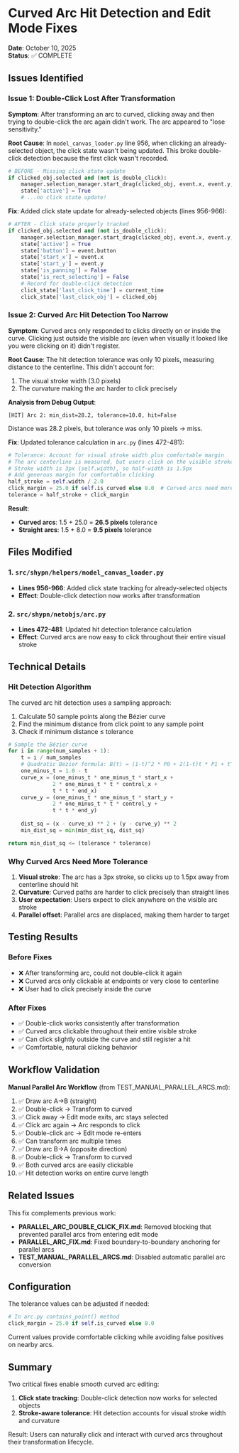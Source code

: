 # Curved Arc Hit Detection and Edit Mode Fixes

**Date**: October 10, 2025  
**Status**: ✅ COMPLETE

## Issues Identified

### Issue 1: Double-Click Lost After Transformation
**Symptom**: After transforming an arc to curved, clicking away and then trying to double-click the arc again didn't work. The arc appeared to "lose sensitivity."

**Root Cause**: In `model_canvas_loader.py` line 956, when clicking an already-selected object, the click state wasn't being updated. This broke double-click detection because the first click wasn't recorded.

```python
# BEFORE - Missing click state update
if clicked_obj.selected and (not is_double_click):
    manager.selection_manager.start_drag(clicked_obj, event.x, event.y, manager)
    state['active'] = True
    # ...no click state update!
```

**Fix**: Added click state update for already-selected objects (lines 956-966):
```python
# AFTER - Click state properly tracked
if clicked_obj.selected and (not is_double_click):
    manager.selection_manager.start_drag(clicked_obj, event.x, event.y, manager)
    state['active'] = True
    state['button'] = event.button
    state['start_x'] = event.x
    state['start_y'] = event.y
    state['is_panning'] = False
    state['is_rect_selecting'] = False
    # Record for double-click detection
    click_state['last_click_time'] = current_time
    click_state['last_click_obj'] = clicked_obj
```

### Issue 2: Curved Arc Hit Detection Too Narrow
**Symptom**: Curved arcs only responded to clicks directly on or inside the curve. Clicking just outside the visible arc (even when visually it looked like you were clicking on it) didn't register.

**Root Cause**: The hit detection tolerance was only 10 pixels, measuring distance to the centerline. This didn't account for:
1. The visual stroke width (3.0 pixels)
2. The curvature making the arc harder to click precisely

**Analysis from Debug Output**:
```
[HIT] Arc 2: min_dist=28.2, tolerance=10.0, hit=False
```
Distance was 28.2 pixels, but tolerance was only 10 pixels → miss.

**Fix**: Updated tolerance calculation in `arc.py` (lines 472-481):
```python
# Tolerance: Account for visual stroke width plus comfortable margin
# The arc centerline is measured, but users click on the visible stroke
# Stroke width is 3px (self.width), so half-width is 1.5px
# Add generous margin for comfortable clicking
half_stroke = self.width / 2.0
click_margin = 25.0 if self.is_curved else 8.0  # Curved arcs need more margin
tolerance = half_stroke + click_margin
```

**Result**:
- **Curved arcs**: 1.5 + 25.0 = **26.5 pixels** tolerance
- **Straight arcs**: 1.5 + 8.0 = **9.5 pixels** tolerance

## Files Modified

### 1. `src/shypn/helpers/model_canvas_loader.py`
- **Lines 956-966**: Added click state tracking for already-selected objects
- **Effect**: Double-click detection now works after transformation

### 2. `src/shypn/netobjs/arc.py`
- **Lines 472-481**: Updated hit detection tolerance calculation
- **Effect**: Curved arcs are now easy to click throughout their entire visual stroke

## Technical Details

### Hit Detection Algorithm
The curved arc hit detection uses a sampling approach:
1. Calculate 50 sample points along the Bézier curve
2. Find the minimum distance from click point to any sample point
3. Check if minimum distance ≤ tolerance

```python
# Sample the Bézier curve
for i in range(num_samples + 1):
    t = i / num_samples
    # Quadratic Bezier formula: B(t) = (1-t)^2 * P0 + 2(1-t)t * P1 + t^2 * P2
    one_minus_t = 1.0 - t
    curve_x = (one_minus_t * one_minus_t * start_x + 
              2 * one_minus_t * t * control_x + 
              t * t * end_x)
    curve_y = (one_minus_t * one_minus_t * start_y + 
              2 * one_minus_t * t * control_y + 
              t * t * end_y)
    
    dist_sq = (x - curve_x) ** 2 + (y - curve_y) ** 2
    min_dist_sq = min(min_dist_sq, dist_sq)

return min_dist_sq <= (tolerance * tolerance)
```

### Why Curved Arcs Need More Tolerance
1. **Visual stroke**: The arc has a 3px stroke, so clicks up to 1.5px away from centerline should hit
2. **Curvature**: Curved paths are harder to click precisely than straight lines
3. **User expectation**: Users expect to click anywhere on the visible arc stroke
4. **Parallel offset**: Parallel arcs are displaced, making them harder to target

## Testing Results

### Before Fixes
- ❌ After transforming arc, could not double-click it again
- ❌ Curved arcs only clickable at endpoints or very close to centerline
- ❌ User had to click precisely inside the curve

### After Fixes
- ✅ Double-click works consistently after transformation
- ✅ Curved arcs clickable throughout their entire visible stroke
- ✅ Can click slightly outside the curve and still register a hit
- ✅ Comfortable, natural clicking behavior

## Workflow Validation

**Manual Parallel Arc Workflow** (from TEST_MANUAL_PARALLEL_ARCS.md):
1. ✅ Draw arc A→B (straight)
2. ✅ Double-click → Transform to curved
3. ✅ Click away → Edit mode exits, arc stays selected
4. ✅ Click arc again → Arc responds to click
5. ✅ Double-click arc → Edit mode re-enters
6. ✅ Can transform arc multiple times
7. ✅ Draw arc B→A (opposite direction)
8. ✅ Double-click → Transform to curved
9. ✅ Both curved arcs are easily clickable
10. ✅ Hit detection works on entire curve length

## Related Issues

This fix complements previous work:
- **PARALLEL_ARC_DOUBLE_CLICK_FIX.md**: Removed blocking that prevented parallel arcs from entering edit mode
- **PARALLEL_ARC_FIX.md**: Fixed boundary-to-boundary anchoring for parallel arcs
- **TEST_MANUAL_PARALLEL_ARCS.md**: Disabled automatic parallel arc conversion

## Configuration

The tolerance values can be adjusted if needed:
```python
# In arc.py contains_point() method
click_margin = 25.0 if self.is_curved else 8.0
```

Current values provide comfortable clicking while avoiding false positives on nearby arcs.

## Summary

Two critical fixes enable smooth curved arc editing:
1. **Click state tracking**: Double-click detection now works for selected objects
2. **Stroke-aware tolerance**: Hit detection accounts for visual stroke width and curvature

Result: Users can naturally click and interact with curved arcs throughout their transformation lifecycle.
